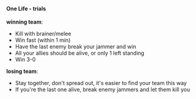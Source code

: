 #### One Life - trials

**winning team**:
- Kill with brainer/melee
- Win fast (within 1 min)
- Have the last enemy break your jammer and win
- All your allies should be alive, or only 1 left standing
- Win 3-0

**losing team**:
- Stay together, don't spread out, it's easier to find your team this way
- If you're the last one alive, break enemy jammers and let them kill you

